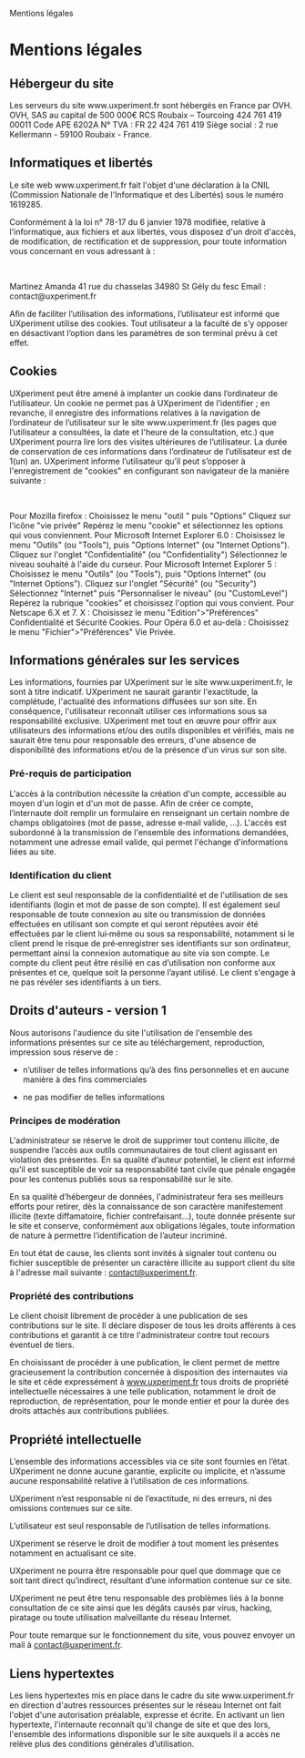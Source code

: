 Mentions légales

<h1> Mentions légales</h1>
<h2> Hébergeur du site </h2>

<p>Les serveurs du site www.uxperiment.fr sont hébergés en France par OVH.
OVH, SAS au capital de 500 000€
RCS Roubaix – Tourcoing 424 761 419 00011
Code APE 6202A
N° TVA : FR 22 424 761 419
Siège social : 2 rue Kellermann - 59100 Roubaix - France.</p>

<h2> Informatiques et libertés</h2>

<p>Le site web www.uxperiment.fr fait l'objet d'une déclaration à la CNIL (Commission Nationale de l'Informatique et des Libertés) sous le numéro 1619285.</p>

<p>Conformément à la loi n° 78-17 du 6 janvier 1978 modifiée, relative à l'informatique, aux fichiers et aux libertés, vous disposez d'un droit d'accès, de modification, de rectification et de suppression, pour toute information vous concernant en vous adressant à :</p><br>

<p>Martinez Amanda
41 rue du chasselas
34980 St Gély du fesc
Email : contact@uxperiment.fr</p>

<p>Afin de faciliter l’utilisation des informations, l’utilisateur est informé que UXperiment utilise des cookies. Tout utilisateur a la faculté de s’y opposer en désactivant l’option dans les paramètres de son terminal prévu à cet effet.</p>

<h2> Cookies</h2>

<p>UXperiment peut être amené à implanter un cookie dans l’ordinateur de l’utilisateur. Un cookie ne permet pas à UXperiment de l’identifier ; en revanche, il enregistre des informations relatives à la navigation de l’ordinateur de l’utilisateur sur le site www.uxperiment.fr (les pages que l’utilisateur a consultées, la date et l'heure de la consultation, etc.) que UXperiment pourra lire lors des visites ultérieures de l’utilisateur. La durée de conservation de ces informations dans l’ordinateur de l’utilisateur est de 1(un) an.
UXperiment informe l’utilisateur qu’il peut s’opposer à l'enregistrement de "cookies" en configurant son navigateur de la manière suivante :</p> <br>

<p>Pour Mozilla firefox :
   Choisissez le menu "outil " puis "Options"
   Cliquez sur l'icône "vie privée"
   Repérez le menu "cookie" et sélectionnez les options qui vous conviennent.
Pour Microsoft Internet Explorer 6.0 :
   Choisissez le menu "Outils" (ou "Tools"), puis "Options Internet" (ou "Internet Options").
   Cliquez sur l'onglet "Confidentialité" (ou "Confidentiality")
   Sélectionnez le niveau souhaité à l'aide du curseur.
Pour Microsoft Internet Explorer 5 :
   Choisissez le menu "Outils" (ou "Tools"), puis "Options Internet" (ou "Internet Options").
   Cliquez sur l'onglet "Sécurité" (ou "Security")
   Sélectionnez "Internet" puis "Personnaliser le niveau" (ou "CustomLevel")
   Repérez la rubrique "cookies" et choisissez l'option qui vous convient.
Pour Netscape 6.X et 7. X :
   Choisissez le menu "Edition">"Préférences"
   Confidentialité et Sécurité
   Cookies.
Pour Opéra 6.0 et au-delà :
   Choisissez le menu "Fichier">"Préférences"
   Vie Privée.</p>

<h2> Informations générales sur les services</h2>

<p>Les informations, fournies par UXperiment sur le site www.uxperiment.fr, le sont à titre indicatif. UXperiment ne saurait garantir l'exactitude, la complétude, l'actualité des informations diffusées sur son site.
En conséquence, l'utilisateur reconnaît utiliser ces informations sous sa responsabilité exclusive. UXperiment met tout en œuvre pour offrir aux utilisateurs des informations et/ou des outils disponibles et vérifiés, mais ne saurait être tenu pour responsable des erreurs, d'une absence de disponibilité des informations et/ou de la présence d'un virus sur son site.</p>

<h3> Pré-requis de participation</h3>

<p>L'accès à la contribution nécessite la création d'un compte, accessible au moyen d'un login et d'un mot de passe. Afin de créer ce compte, l’internaute doit remplir un formulaire en renseignant un certain nombre de champs obligatoires (mot de passe, adresse e‐mail valide, ...). L'accès est subordonné à la transmission de l'ensemble des informations demandées, notamment une adresse email valide, qui permet l'échange d'informations liées au site.</p>

<h3> Identification du client</h3>

<p>Le client est seul responsable de la confidentialité et de l'utilisation de ses identifiants (login et mot de passe de son compte). Il est également seul responsable de toute connexion au site ou transmission de données effectuées en utilisant son compte et qui seront réputées avoir été effectuées par le client lui‐même ou sous sa responsabilité, notamment si le client prend le risque de pré‐enregistrer ses identifiants sur son ordinateur, permettant ainsi la connexion automatique au site via son compte. Le compte du client peut être résilié en cas d’utilisation non conforme aux présentes et ce, quelque soit la personne l’ayant utilisé. Le client s'engage à ne pas révéler ses identifiants à un tiers.</p>

<h2> Droits d'auteurs - version 1</h2>

<p>Nous autorisons l'audience du site l'utilisation de l'ensemble des informations présentes sur ce site au téléchargement, reproduction, impression sous réserve de :

- n’utiliser de telles informations qu’à des fins personnelles et en aucune manière à des fins commerciales

- ne pas modifier de telles informations</p>

<h3> Principes de modération</h3>

<p>L'administrateur se réserve le droit de supprimer tout contenu illicite, de suspendre l’accès aux outils communautaires de tout client agissant en violation des présentes. En sa qualité d’auteur potentiel, le client est informé qu’il est susceptible de voir sa responsabilité tant civile que pénale engagée pour les contenus publiés sous sa responsabilité sur le site.

En sa qualité d’hébergeur de données, l'administrateur fera ses meilleurs efforts pour retirer, dès la connaissance de son caractère manifestement illicite (texte diffamatoire, fichier contrefaisant…), toute donnée présente sur le site et conserve, conformément aux obligations légales, toute information de nature à permettre l’identification de l’auteur incriminé.

En tout état de cause, les clients sont invités à signaler tout contenu ou fichier susceptible de présenter un caractère illicite au support client du site à l'adresse mail suivante : contact@uxperiment.fr.</p>

<h3> Propriété des contributions </h3>

<p>Le client choisit librement de procéder à une publication de ses contributions sur le site. Il déclare disposer de tous les droits afférents à ces contributions et garantit à ce titre l'administrateur contre tout recours éventuel de tiers.

En choisissant de procéder à une publication, le client permet de mettre gracieusement la contribution concernée à disposition des internautes via le site et cède expressément à www.uxperiment.fr tous droits de propriété intellectuelle nécessaires à une telle publication, notamment le droit de reproduction, de représentation, pour le monde entier et pour la durée des droits attachés aux contributions publiées.</p>

<h2> Propriété intellectuelle</h2>

<p>L’ensemble des informations accessibles via ce site sont fournies en l’état.
UXperiment ne donne aucune garantie, explicite ou implicite, et n’assume aucune responsabilité relative à l’utilisation de ces informations.

UXperiment n’est responsable ni de l’exactitude, ni des erreurs, ni des omissions contenues sur ce site.

L’utilisateur est seul responsable de l’utilisation de telles informations.

UXperiment se réserve le droit de modifier à tout moment les présentes notamment en actualisant ce site.

UXperiment ne pourra être responsable pour quel que dommage que ce soit tant direct qu’indirect, résultant d’une information contenue sur ce site.

UXperiment ne peut être tenu responsable des problèmes liés à la bonne consultation de ce site ainsi que les dégâts causés par virus, hacking, piratage ou toute utilisation malveillante du réseau Internet.

Pour toute remarque sur le fonctionnement du site, vous pouvez envoyer un mail à contact@uxperiment.fr.</p>

<h2> Liens hypertextes</h2>

<p>Les liens hypertextes mis en place dans le cadre du site www.uxperiment.fr en direction d'autres ressources présentes sur le réseau Internet ont fait l'objet d'une autorisation préalable, expresse et écrite.
En activant un lien hypertexte, l'internaute reconnaît qu'il change de site et que des lors, l'ensemble des informations disponible sur le site auxquels il a accès ne relève plus des conditions générales d’utilisation.</p>
